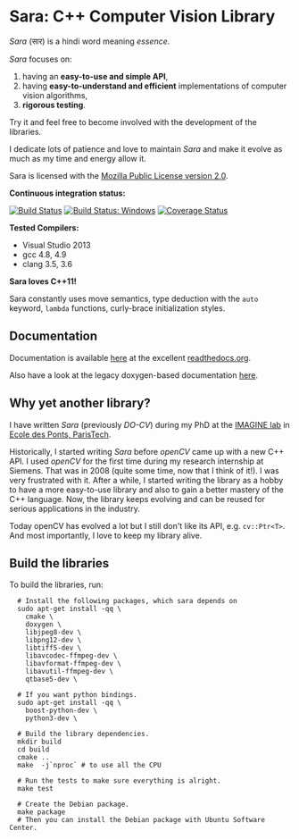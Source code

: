 Sara: C++ Computer Vision Library
==================================

*Sara* (सार) is a hindi word meaning *essence*.

*Sara* focuses on:

1. having an **easy-to-use and simple API**,
2. having **easy-to-understand and efficient** implementations of computer vision
   algorithms,
3. **rigorous testing**.

Try it and feel free to become involved with the development of the libraries.

I dedicate lots of patience and love to maintain *Sara* and make it evolve as much as my time and energy allow it.

Sara is licensed with the [Mozilla Public License version
2.0](https://github.com/DO-CV/DO-CV/raw/master/COPYING.MPL2).

**Continuous integration status:**

[![Build Status](https://travis-ci.org/DO-CV/sara.svg?branch=master)](https://travis-ci.org/DO-CV/sara)
<a href="https://ci.appveyor.com/project/do-cv/sara"><img src="https://ci.appveyor.com/api/projects/status/github/do-cv/sara?branch=master&svg=true" alt="Build Status: Windows" /></a>
[![Coverage Status](https://coveralls.io/repos/DO-CV/sara/badge.svg?branch=master)](https://coveralls.io/r/DO-CV/sara?branch=master)

**Tested Compilers:**
- Visual Studio 2013
- gcc 4.8, 4.9
- clang 3.5, 3.6

**Sara loves C++11!**

Sara constantly uses move semantics, type deduction with the `auto` keyword,
`lambda` functions, curly-brace initialization styles.


Documentation
-------------

Documentation is available [here](http://do-cv.readthedocs.org/en/latest/) at
the excellent [readthedocs.org](https://readthedocs.org/).

Also have a look at the legacy doxygen-based documentation
[here](http://do-cv.github.io/DO-CV/).


Why yet another library?
------------------------

I have written *Sara* (previously *DO-CV*) during my PhD at the [IMAGINE
lab](http://imagine.enpc.fr/) in [Ecole des Ponts,
ParisTech](http://www.enpc.fr).

Historically, I started writing *Sara* before *openCV* came up with a new C++ API.
I used *openCV* for the first time during my research internship at Siemens. That
was in 2008 (quite some time, now that I think of it!). I was very frustrated
with it. After a while, I started writing the library as a hobby to have a more
easy-to-use library and also to gain a better mastery of the C++ language. Now,
the library keeps evolving and can be reused for serious applications in the
industry.

Today openCV has evolved a lot but I still don't like its API, e.g.
``cv::Ptr<T>``. And most importantly, I love to keep my library alive.


Build the libraries
-------------------

To build the libraries, run:

```
  # Install the following packages, which sara depends on
  sudo apt-get install -qq \
    cmake \
    doxygen \
    libjpeg8-dev \
    libpng12-dev \
    libtiff5-dev \
    libavcodec-ffmpeg-dev \
    libavformat-ffmpeg-dev \
    libavutil-ffmpeg-dev \
    qtbase5-dev \

  # If you want python bindings.
  sudo apt-get install -qq \
    boost-python-dev \
    python3-dev \

  # Build the library dependencies.
  mkdir build
  cd build
  cmake ..
  make  -j`nproc` # to use all the CPU

  # Run the tests to make sure everything is alright.
  make test

  # Create the Debian package.
  make package
  # Then you can install the Debian package with Ubuntu Software Center.
```

